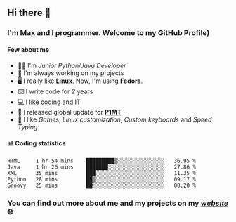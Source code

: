 ## Hi there 👋
### I'm Max and I programmer. Welcome to my GitHub Profile)

#### **Few about me**
- 👨‍💻 I'm _Junior Python/Java Developer_
- 📁 I'm always working on my projects
- 🖥️ I really like **Linux**. Now, I'm using **Fedora**.
- ⌨️ I write code for _2_ years
- 💻 I like coding and IT
- 📃 I released global update for **[P1MT](https://github.com/merive/Press1MTimes)**
- 👾 I like _Games_, _Linux customization_, _Custom keyboards_ and _Speed Typing_.

#### 📊 **Coding statistics**
<!--START_SECTION:waka-->
```text
HTML     1 hr 54 mins    █████████▒░░░░░░░░░░░░░░░   36.95 % 
Java     1 hr 26 mins    ███████░░░░░░░░░░░░░░░░░░   27.86 % 
XML      35 mins         ███░░░░░░░░░░░░░░░░░░░░░░   11.35 % 
Python   28 mins         ██▒░░░░░░░░░░░░░░░░░░░░░░   09.17 % 
Groovy   25 mins         ██░░░░░░░░░░░░░░░░░░░░░░░   08.20 % 
```
<!--END_SECTION:waka-->

### **You can find out more about me and my projects on my _[website](https://merive.herokuapp.com/)_ 🌐**
